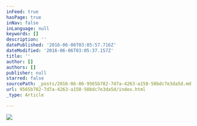 ```yaml
---
inFeed: true
hasPage: true
inNav: false
inLanguage: null
keywords: []
description: ''
datePublished: '2016-06-06T03:05:57.716Z'
dateModified: '2016-06-06T03:05:37.157Z'
title: ''
author: []
authors: []
publisher: null
starred: false
sourcePath: _posts/2016-06-06-9565b782-7d7a-4263-a150-50bdc7e3da5d.md
url: 9565b782-7d7a-4263-a150-50bdc7e3da5d/index.html
_type: Article

---
```

![](https://the-grid-user-content.s3-us-west-2.amazonaws.com/a159f1f2-78cb-4603-b371-05b742e059e8.jpg)